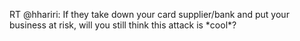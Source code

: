 <!--
id: 2153809478
link: http://kevinisom.info/post/2153809478/rt-hhariri-if-they-take-down-your-card
slug: rt-hhariri-if-they-take-down-your-card
date: Fri Dec 10 2010 01:21:17 GMT+1300 (NZDT)
raw: {"blog_name":"kevinisom","id":2153809478,"post_url":"http://kevinisom.info/post/2153809478/rt-hhariri-if-they-take-down-your-card","slug":"rt-hhariri-if-they-take-down-your-card","type":"text","date":"2010-12-09 12:21:17 GMT","timestamp":1291897277,"state":"published","format":"html","reblog_key":"Rhg7m1nU","tags":[],"short_url":"http://tmblr.co/Zw68Yy20O8P6","highlighted":[],"feed_item":"http://twitter.com/kev_nz/statuses/12783214171000832","from_feed_id":650289,"note_count":0,"title":null,"body":"<p>RT @hhariri: If they take down your card supplier/bank and put your business at risk, will you still think this attack is *cool*?</p>"}
publish: 2010-12-010
tags: 
title: null
-->


RT @hhariri: If they take down your card supplier/bank and put your
business at risk, will you still think this attack is \*cool\*?


